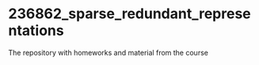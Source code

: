 # 236862_sparse_redundant_representations
The repository with homeworks and material from the course
